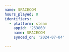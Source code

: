 ```yaml
---
name: SPACECOM
hours_played: 0
identifiers:
  - platform: steam
    appid: '263860'
    name: SPACECOM
    synced_on: '2024-07-04'

---
```

